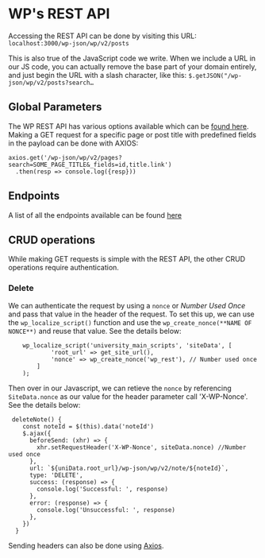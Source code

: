 # WP's REST API

Accessing the REST API can be done by visiting this URL:
`localhost:3000/wp-json/wp/v2/posts`

This is also true of the JavaScript code we write. When we include a URL in our JS code, you can actually remove the base part of your domain entirely, and just begin the URL with a slash character, like this:
`$.getJSON("/wp-json/wp/v2/posts?search…`

## Global Parameters
The WP REST API has various options available which can be [found here](https://developer.wordpress.org/rest-api/using-the-rest-api/global-parameters/).
Making a GET request for a specific page or post title with predefined fields in the payload can be done with AXIOS:
```
axios.get('/wp-json/wp/v2/pages?search=SOME_PAGE_TITLE&_fields=id,title.link')
  .then(resp => console.log({resp}))
```

## Endpoints
A list of all the endpoints available can be found [here](https://developer.wordpress.org/rest-api/reference/#rest-api-developer-endpoint-reference)

## CRUD operations
While making GET requests is simple with the REST API, the other CRUD operations require authentication.

<!-- We can install the [Basic Auth plugin](https://github.com/WP-API/Basic-Auth) to allow us to pass username and password details for local or SSL secured websites.

We can [hardcode the authentication](https://www.youtube.com/watch?v=LuoZL4UnV34) by passing the username and password values with the Authorization request headers:

`echo "Basic.base64_encode('user:password')";` -->

<!-- ***These settings work with Postman requests, but when adding the same header to AXIOS, it does not..*** -->

<!-- This plugin may be helpful for making async requests: https://wordpress.org/plugins/jwt-authentication-for-wp-rest-api/ -->

### Delete

We can authenticate the request by using a `nonce` or *Number Used Once* and pass that value in the header of the request. To set this up, we can use the `wp_localize_script()` function and use the `wp_create_nonce(**NAME OF NONCE**)` and reuse that value. See the details below:

```
    wp_localize_script('university_main_scripts', 'siteData', [
            'root_url' => get_site_url(),
            'nonce' => wp_create_nonce('wp_rest'), // Number used once
        ]
    );
```

Then over in our Javascript, we can retieve the `nonce` by referencing `SiteData.nonce` as our value for the header parameter call 'X-WP-Nonce'. See the details below:
```
 deleteNote() {
    const noteId = $(this).data('noteId')
    $.ajax({
      beforeSend: (xhr) => {
        xhr.setRequestHeader('X-WP-Nonce', siteData.nonce) //Number used once
      },
      url: `${uniData.root_url}/wp-json/wp/v2/note/${noteId}`,
      type: 'DELETE',
      success: (response) => {
        console.log('Successful: ', response)
      },
      error: (response) => {
        console.log('Unsuccessful: ', response)
      },
    })
  }
```
Sending headers can also be done using [Axios](https://stackoverflow.com/questions/45578844/how-to-set-header-and-options-in-axios).